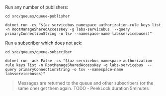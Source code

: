 
Run any number of publishers:


```
cd src/queues/queue-publisher

dotnet run -cs "$(az servicebus namespace authorization-rule keys list -n RootManageSharedAccessKey -g labs-servicebus  --query primaryConnectionString -o tsv --namespace-name labsservicebuses)"
```


Run a subscriber which does not ack:

```
cd src/queues/queue-subscriber

dotnet run -ack False -cs "$(az servicebus namespace authorization-rule keys list -n RootManageSharedAccessKey -g labs-servicebus  --query primaryConnectionString -o tsv --namespace-name labsservicebuses)"
```

> Messages are returned to the queue and other subscribers (or the same one) get them again. TODO - PeekLock duration 5minutes